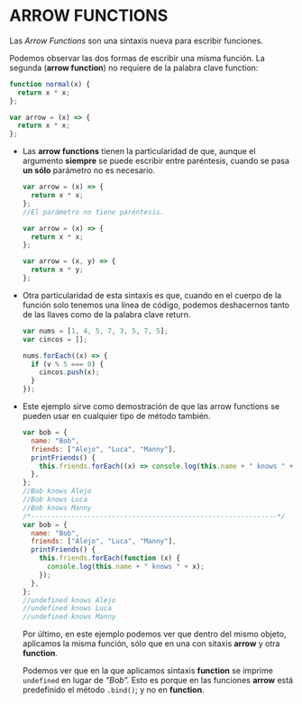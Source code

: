 # ARROW FUNCTIONS

Las _Arrow Functions_ son una sintaxis nueva para escribir funciones.

Podemos observar las dos formas de escribir una misma función. La segunda (**arrow function**) no requiere de la palabra clave function:

```js
function normal(x) {
  return x * x;
};

var arrow = (x) => {
  return x * x;
};
```

- Las **arrow functions** tienen la particularidad de que, aunque el argumento **siempre** se puede escribir entre paréntesis, cuando se pasa **un sólo** parámetro no es necesario.

  ```js
  var arrow = (x) => {
    return x * x;
  };
  //El parámetro no tiene paréntesis.

  var arrow = (x) => {
    return x * x;
  };

  var arrow = (x, y) => {
    return x * y;
  };
  ```

- Otra particularidad de esta sintaxis es que, cuando en el cuerpo de la función solo tenemos una línea de código, podemos deshacernos tanto de las llaves como de la palabra clave return.

  ```js
  var nums = [1, 4, 5, 7, 3, 5, 7, 5];
  var cincos = [];

  nums.forEach((x) => {
    if (v % 5 === 0) {
      cincos.push(x);
    }
  });
  ```

- Este ejemplo sirve como demostración de que las arrow functions se pueden usar en cualquier tipo de método también.

  ```js
  var bob = {
    name: "Bob",
    friends: ["Alejo", "Luca", "Manny"],
    printFriends() {
      this.friends.forEach((x) => console.log(this.name + " knows " + x));
    },
  };
  //Bob knows Alejo
  //Bob knows Luca
  //Bob knows Manny
  /*-------------------------------------------------------------*/
  var bob = {
    name: "Bob",
    friends: ["Alejo", "Luca", "Manny"],
    printFriends() {
      this.friends.forEach(function (x) {
        console.log(this.name + " knows " + x);
      });
    },
  };
  //undefined knows Alejo
  //undefined knows Luca
  //undefined knows Manny
  ```

  Por último, en este ejemplo podemos ver que dentro del mismo objeto, aplicamos la misma función, sólo que en una con sitaxis **arrow** y otra **function**.

  Podemos ver que en la que aplicamos sintaxis **function** se imprime `undefined` en lugar de _“Bob”._ Esto es porque en las funciones **arrow** está predefinido el método `.bind()`; y no en **function**.
